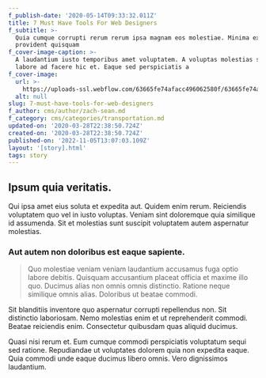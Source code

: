 ```yaml
---
f_publish-date: '2020-05-14T09:33:32.011Z'
title: 7 Must Have Tools For Web Designers
f_subtitle: >-
  Quia cumque corrupti rerum rerum ipsa magnam eos molestiae. Minima expedita
  provident quisquam
f_cover-image-caption: >-
  A laudantium iusto temporibus amet voluptatem. A voluptas molestias sint in
  labore ad facere hic et. Eaque sed perspiciatis a
f_cover-image:
  url: >-
    https://uploads-ssl.webflow.com/63665fe74afacc496062580f/63665fe74afacc7ca662581e_1585435130760-image8.jpg
  alt: null
slug: 7-must-have-tools-for-web-designers
f_author: cms/author/zach-sean.md
f_category: cms/categories/transportation.md
updated-on: '2020-03-28T22:38:50.724Z'
created-on: '2020-03-28T22:38:50.724Z'
published-on: '2022-11-05T13:07:03.109Z'
layout: '[story].html'
tags: story
---
```


Ipsum quia veritatis.
---------------------

Qui ipsa amet eius soluta et expedita aut. Quidem enim rerum. Reiciendis voluptatem quo vel in iusto voluptas. Veniam sint doloremque quia similique id assumenda. Sit et molestias sunt suscipit voluptatem autem aspernatur molestias.

### Aut autem non doloribus est eaque sapiente.

> Quo molestiae veniam veniam laudantium accusamus fuga optio labore debitis. Quisquam accusantium placeat officia et maxime illo quo. Ducimus alias non omnis omnis distinctio. Ratione neque similique omnis alias. Doloribus ut beatae commodi.

Sit blanditiis inventore quo aspernatur corrupti repellendus non. Sit distinctio laboriosam. Nemo molestias enim et ut reprehenderit commodi. Beatae reiciendis enim. Consectetur quibusdam quas aliquid ducimus.

Quasi nisi rerum et. Eum cumque commodi perspiciatis voluptatum sequi sed ratione. Repudiandae ut voluptates dolorem quia non expedita eaque. Quia commodi unde eaque ducimus libero omnis. Vero dignissimos laudantium.
